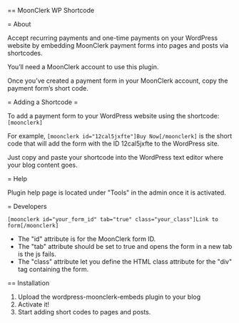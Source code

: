 == MoonClerk WP Shortcode

= About 

Accept recurring payments and one-time payments on your WordPress website by embedding MoonClerk payment forms into pages and posts via shortcodes.

You’ll need a MoonClerk account to use this plugin.

Once you’ve created a payment form in your MoonClerk account, copy the payment form’s short code. 

= Adding a Shortcode =

To add a payment form to your WordPress website using the shortcode: `[moonclerk]`

For example, `[moonclerk id="12cal5jxfte"]Buy Now[/moonclerk]` is the short code that will add the form with the ID 12cal5jxfte to the WordPress site.

Just copy and paste your shortcode into the WordPress text editor where your blog content goes.

= Help 

Plugin help page is located under "Tools" in the admin once it is activated.

= Developers 

`[moonclerk id="your_form_id" tab="true" class="your_class"]Link to form[/moonclerk]`

* The "id" attribute is for the MoonClerk form ID.
* The "tab" attribute should be set to true and opens the form in a new tab is the js fails.
* The "class" attribute let you define the HTML class attribute for the "div" tag containing the form.

== Installation 

1. Upload the wordpress-moonclerk-embeds plugin to your blog 
2. Activate it!
2. Start adding short codes to pages and posts.
